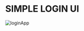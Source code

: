 # SIMPLE LOGIN UI
![loginApp](https://github.com/user-attachments/assets/91201297-aa5d-423f-b657-862ce67bdea1)
